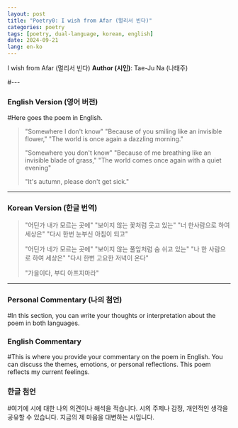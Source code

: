 ```yaml
---
layout: post
title: "Poetry0: I wish from Afar (멀리서 빈다)"
categories: poetry
tags: [poetry, dual-language, korean, english]
date: 2024-09-21
lang: en-ko
---
```


I wish from Afar (멀리서 빈다)
**Author (시인)**: Tae-Ju Na (나태주)

#---

### English Version (영어 버전)
#Here goes the poem in English.

> "Somewhere I don't know"
> "Because of you smiling like an invisible flower,"
> "The world is once again a dazzling morning."
>
> "Somewhere you don't know"
> "Because of me breathing like an invisible blade of grass,"
> "The world comes once again with a quiet evening"
>
> "It's autumn, please don't get sick."
> 

---

### Korean Version (한글 번역)

> "어딘가 내가 모르는 곳에"
> "보이지 않는 꽃처럼 웃고 있는"
> "너 한사람으로 하여 세상은"
> "다시 한번 눈부신 아침이 되고"
>
> "어딘가 네가 모르는 곳에"
> "보이지 않는 풀잎처럼 숨 쉬고 있는"
> "나 한 사람으로 하여 세상은"
> "다시 한번 고요한 저녁이 온다"
>
> "가을이다, 부디 아프지마라"
> 


---

### Personal Commentary (나의 첨언)
#In this section, you can write your thoughts or interpretation about the poem in both languages.

### English Commentary
#This is where you provide your commentary on the poem in English. You can discuss the themes, emotions, or personal reflections.
This poem reflects my current feelings.

### 한글 첨언
#여기에 시에 대한 나의 의견이나 해석을 적습니다. 시의 주제나 감정, 개인적인 생각을 공유할 수 있습니다.
지금의 제 마음을 대변하는 시입니다.

